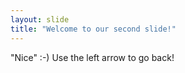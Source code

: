 ```yaml
---
layout: slide
title: "Welcome to our second slide!"
---
```

"Nice" :-)
Use the left arrow to go back!
